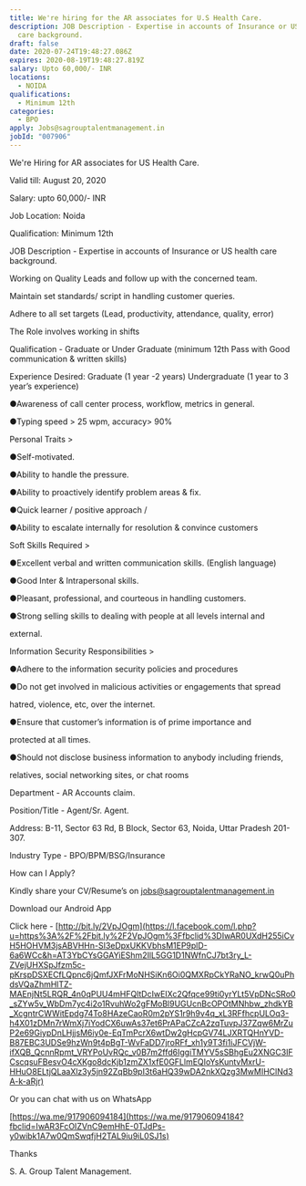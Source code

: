 ```yaml
---
title: We're hiring for the AR associates for U.S Health Care.
description: JOB Description - Expertise in accounts of Insurance or US health
  care background.
draft: false
date: 2020-07-24T19:48:27.086Z
expires: 2020-08-19T19:48:27.819Z
salary: Upto 60,000/- INR
locations:
  - NOIDA
qualifications:
  - Minimum 12th
categories:
  - BPO
apply: Jobs@sagrouptalentmanagement.in
jobId: "007906"
---
```

<!--StartFragment-->

We're Hiring for AR associates for US Health Care.

Valid till: August 20, 2020

Salary: upto 60,000/- INR

Job Location: Noida

Qualification: Minimum 12th

JOB Description - Expertise in accounts of Insurance or US health care background.

Working on Quality Leads and follow up with the concerned team.

Maintain set standards/ script in handling customer queries.

Adhere to all set targets (Lead, productivity, attendance, quality, error)

The Role involves working in shifts

Qualification - Graduate or Under Graduate (minimum 12th Pass with Good communication & written skills)

Experience Desired: Graduate (1 year -2 years) Undergraduate (1 year to 3 year’s experience)

●Awareness of call center process, workflow, metrics in general.

●Typing speed > 25 wpm, accuracy> 90%

Personal Traits >

●Self-motivated.

●Ability to handle the pressure.

●Ability to proactively identify problem areas & fix.

●Quick learner / positive approach /

●Ability to escalate internally for resolution & convince customers

Soft Skills Required >

●Excellent verbal and written communication skills. (English language)

●Good Inter & Intrapersonal skills.

●Pleasant, professional, and courteous in handling customers.

●Strong selling skills to dealing with people at all levels internal and

external.

Information Security Responsibilities >

●Adhere to the information security policies and procedures

●Do not get involved in malicious activities or engagements that spread

hatred, violence, etc, over the internet.

●Ensure that customer’s information is of prime importance and

protected at all times.

●Should not disclose business information to anybody including friends,

relatives, social networking sites, or chat rooms

Department - AR Accounts claim.

Position/Title - Agent/Sr. Agent.

Address: B-11, Sector 63 Rd, B Block, Sector 63, Noida, Uttar Pradesh 201-307.

Industry Type - BPO/BPM/BSG/Insurance

How can I Apply?

Kindly share your CV/Resume’s on jobs@sagrouptalentmanagement.in

Download our Android App

Click here - [http://bit.ly/2VpJOgm](https://l.facebook.com/l.php?u=https%3A%2F%2Fbit.ly%2F2VpJOgm%3Ffbclid%3DIwAR0UXdH255iCvH5HOHVM3jsABVHHn-SI3eDpxUKKVbhsM1EP9plD-6a6WCc&h=AT3YbCYsGGAYiEShm2IlL5GG1D1NWfnCJ7bt3ry_L-ZVejUHXSpJfzm5c-pKrspDSXECfLQpnc6jQmfJXFrMoNHSiKn6Oi0QMXRpCkYRaNO_krwQ0uPhdsVQaZhmHlTZ-MAEnjNt5LRQR_4n0qPUU4mHFQltDcIwEIXc2Qfqce99ti0yrYLt5VpDNcSRo0_sZYw5v_WbDm7yc4i2o1RvuhWo2gFMoBl9UGUcnBcOPOtMNhbw_zhdkYB_XcgntrCWWitEpdg74To8HAzeCaoR0m2pYS1r9h9v4q_xL3RFfhcpULOq3-h4X01zDMn7rWmXj7iYodCX6uwAs37et6PrAPaCZcA2zqTuvpJ37Zqw6MrZuP2e69GiypDnLHjjsM6iy0e-EqTmPcrX6wtDw2gHcpGV74LJXRTQHnYVD-B87EBC3UDSe9hzWn9t4pBgT-WvFaDD7jroRFf_xh1y9T3fi1iJFCVjW-ifXQB_QcnnRpmt_VRYPoUvRQc_v0B7m2ffd6IggiTMYV5sSBhgEu2XNGC3IFCscqsuFBesvO4cXKgo8dcKjb1zmZX1xfE0GFLlmEQIoYsKuntvMxrU-HHuO8ELtjQLaaXlz3y5jn92ZqBb9pI3t6aHQ39wDA2nkXQzg3MwMIHClNd3A-k-aRjr)

Or you can chat with us on WhatsApp

[https://wa.me/917906094184](https://wa.me/917906094184?fbclid=IwAR3FcOIZVnC9emHhE-0TJdPs-y0wibk1A7w0QmSwqfjH2TAL9iu9iL0SJ1s)

Thanks

S. A. Group Talent Management.

<!--EndFragment-->